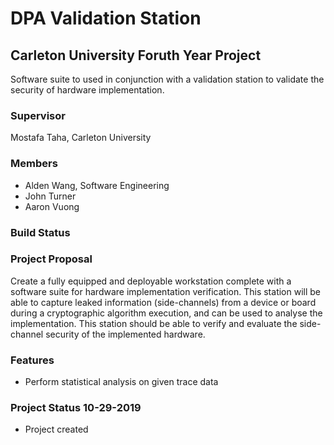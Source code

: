 # DPA Validation Station
## Carleton University Foruth Year Project
Software suite to used in conjunction with a validation station to validate the security of hardware implementation.

### Supervisor
Mostafa Taha, Carleton University

### Members
- Alden Wang, Software Engineering
- John Turner
- Aaron Vuong

### Build Status

### Project Proposal
Create a fully equipped and deployable workstation complete with a software suite for hardware implementation verification. This station will be able to capture leaked information (side-channels) from a device or board during a cryptographic algorithm execution, and can be used to analyse the implementation. This station should be able to verify and evaluate the side-channel security of the implemented hardware.

### Features
- Perform statistical analysis on given trace data

### Project Status 10-29-2019
- Project created
